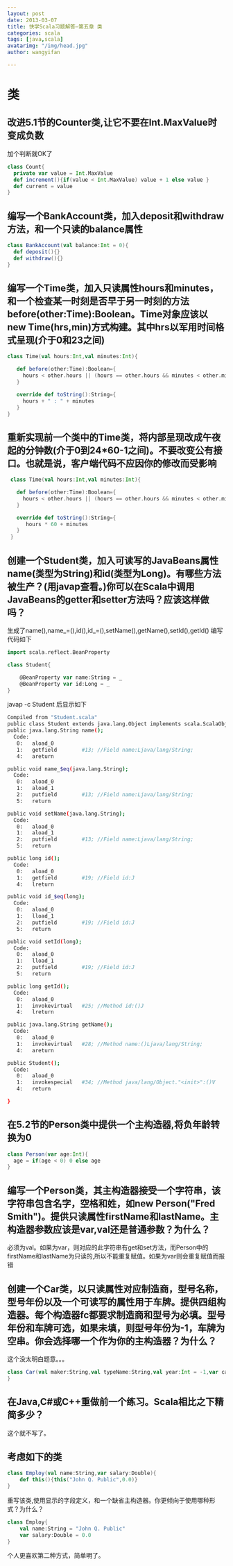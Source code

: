 ```yaml
---
layout: post
date: 2013-03-07
title: 快学Scala习题解答—第五章 类
categories: scala
tags: [java,scala]
avatarimg: "/img/head.jpg"
author: wangyifan

---
```



类
==

改进5.1节的Counter类,让它不要在Int.MaxValue时变成负数
-----------------------------------------------------

加个判断就OK了

```scala
class Count{
  private var value = Int.MaxValue
  def increment(){if(value < Int.MaxValue) value + 1 else value }
  def current = value
}
```

编写一个BankAccount类，加入deposit和withdraw方法，和一个只读的balance属性
-------------------------------------------------------------------------

```scala
class BankAccount(val balance:Int = 0){
  def deposit(){}
  def withdraw(){}
}
```

编写一个Time类，加入只读属性hours和minutes，和一个检查某一时刻是否早于另一时刻的方法before(other:Time):Boolean。Time对象应该以new Time(hrs,min)方式构建。其中hrs以军用时间格式呈现(介于0和23之间)
-------------------------------------------------------------------------------------------------------------------------------------------------------------------------------------------------

```scala
class Time(val hours:Int,val minutes:Int){

   def before(other:Time):Boolean={
     hours < other.hours || (hours == other.hours && minutes < other.minutes)
   }

   override def toString():String={
     hours + " : " + minutes
   }
}
```

<!-- more -->

重新实现前一个类中的Time类，将内部呈现改成午夜起的分钟数(介于0到24\*60-1之间)。不要改变公有接口。也就是说，客户端代码不应因你的修改而受影响
-------------------------------------------------------------------------------------------------------------------------------------------

```scala
 class Time(val hours:Int,val minutes:Int){

   def before(other:Time):Boolean={
     hours < other.hours || (hours == other.hours && minutes < other.minutes)
   }

   override def toString():String={
      hours * 60 + minutes
   }
 }
```

创建一个Student类，加入可读写的JavaBeans属性name(类型为String)和id(类型为Long)。有哪些方法被生产？(用javap查看。)你可以在Scala中调用JavaBeans的getter和setter方法吗？应该这样做吗？
-----------------------------------------------------------------------------------------------------------------------------------------------------------------------------------

生成了name(),name\_=(),id(),id\_=(),setName(),getName(),setId(),getId()
编写代码如下

```scala
import scala.reflect.BeanProperty

class Student{

    @BeanProperty var name:String = _
    @BeanProperty var id:Long = _
}
```

javap -c Student 后显示如下

```sh
Compiled from "Student.scala"
public class Student extends java.lang.Object implements scala.ScalaObject{
public java.lang.String name();
  Code:
   0:   aload_0
   1:   getfield        #13; //Field name:Ljava/lang/String;
   4:   areturn

public void name_$eq(java.lang.String);
  Code:
   0:   aload_0
   1:   aload_1
   2:   putfield        #13; //Field name:Ljava/lang/String;
   5:   return

public void setName(java.lang.String);
  Code:
   0:   aload_0
   1:   aload_1
   2:   putfield        #13; //Field name:Ljava/lang/String;
   5:   return

public long id();
  Code:
   0:   aload_0
   1:   getfield        #19; //Field id:J
   4:   lreturn

public void id_$eq(long);
  Code:
   0:   aload_0
   1:   lload_1
   2:   putfield        #19; //Field id:J
   5:   return

public void setId(long);
  Code:
   0:   aload_0
   1:   lload_1
   2:   putfield        #19; //Field id:J
   5:   return

public long getId();
  Code:
   0:   aload_0
   1:   invokevirtual   #25; //Method id:()J
   4:   lreturn

public java.lang.String getName();
  Code:
   0:   aload_0
   1:   invokevirtual   #28; //Method name:()Ljava/lang/String;
   4:   areturn

public Student();
  Code:
   0:   aload_0
   1:   invokespecial   #34; //Method java/lang/Object."<init>":()V
   4:   return

}
```

在5.2节的Person类中提供一个主构造器,将负年龄转换为0
---------------------------------------------------

```scala
class Person(var age:Int){
  age = if(age < 0) 0 else age
}
```

编写一个Person类，其主构造器接受一个字符串，该字符串包含名字，空格和姓，如new Person("Fred Smith")。提供只读属性firstName和lastName。主构造器参数应该是var,val还是普通参数？为什么？
------------------------------------------------------------------------------------------------------------------------------------------------------------------------------------

必须为val。如果为var，则对应的此字符串有get和set方法，而Person中的firstName和lastName为只读的,所以不能重复赋值。如果为var则会重复赋值而报错

创建一个Car类，以只读属性对应制造商，型号名称，型号年份以及一个可读写的属性用于车牌。提供四组构造器。每个构造器fc都要求制造商和型号为必填。型号年份和车牌可选，如果未填，则型号年份为-1，车牌为空串。你会选择哪一个作为你的主构造器？为什么？
---------------------------------------------------------------------------------------------------------------------------------------------------------------------------------------------------------------------------------------------

这个没太明白题意。。。

```scala
class Car(val maker:String,val typeName:String,val year:Int = -1,var carLice:String = ""){
}
```

在Java,C\#或C++重做前一个练习。Scala相比之下精简多少？
------------------------------------------------------

这个就不写了。

考虑如下的类
------------

```scala
class Employ(val name:String,var salary:Double){
    def this(){this("John Q. Public",0.0)}
}
```

重写该类,使用显示的字段定义，和一个缺省主构造器。你更倾向于使用哪种形式？为什么？

```scala
class Employ{
    val name:String = "John Q. Public"
    var salary:Double = 0.0
}
```

个人更喜欢第二种方式，简单明了。
